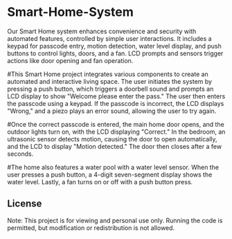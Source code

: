 # Smart-Home-System
Our Smart Home system enhances convenience and security with automated features, controlled by simple user interactions. It includes a keypad for passcode entry, motion detection, water level display, and push buttons to control lights, doors, and a fan. LCD prompts and sensors trigger actions like door opening and fan operation.

#This Smart Home project integrates various components to create an automated and
interactive living space. The user initiates the system by pressing a push button,
which triggers a doorbell sound and prompts an LCD display to show "Welcome
please enter the pass." The user then enters the passcode using a keypad. If the
passcode is incorrect, the LCD displays "Wrong," and a piezo plays an error sound,
allowing the user to try again.

#Once the correct passcode is entered, the main home door opens, and the outdoor
lights turn on, with the LCD displaying "Correct." In the bedroom, an ultrasonic sensor
detects motion, causing the door to open automatically, and the LCD to display
"Motion detected." The door then closes after a few seconds.

#The home also features a water pool with a water level sensor. When the user
presses a push button, a 4-digit seven-segment display shows the water level. Lastly,
a fan turns on or off with a push button press.

## License
Note: This project is for viewing and personal use only. Running the code is permitted, but modification or redistribution is not allowed.

